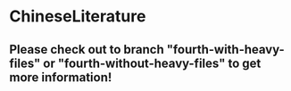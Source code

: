 # ChineseLiterature

## Please check out to branch "fourth-with-heavy-files" or "fourth-without-heavy-files" to get more information!
